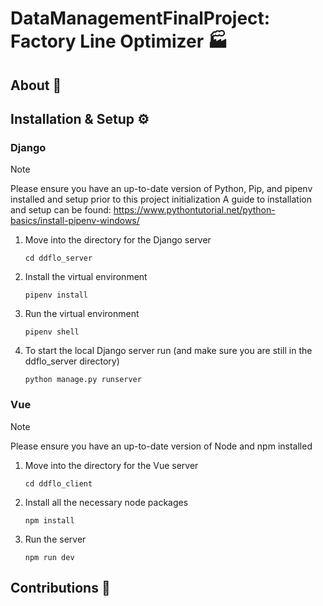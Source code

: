 # DataManagementFinalProject: Factory Line Optimizer 🏭
## About 📖
## Installation & Setup ⚙️
### Django
> [!NOTE]
> Please ensure you have an up-to-date version of Python, Pip, and pipenv installed and setup prior to this project initialization
> A guide to installation and setup can be found: https://www.pythontutorial.net/python-basics/install-pipenv-windows/
1. Move into the directory for the Django server 
    ``` 
    cd ddflo_server 
    ``` 
2. Install the virtual environment
    ``` 
    pipenv install
    ```
3. Run the virtual environment 
    ``` 
    pipenv shell 
    ```
4. To start the local Django server run (and make sure you are still in the ddflo_server directory)
    ``` 
    python manage.py runserver 
    ``` 
### Vue
>[!NOTE]
> Please ensure you have an up-to-date version of Node and npm installed
1. Move into the directory for the Vue server
    ``` 
    cd ddflo_client
    ```
2. Install all the necessary node packages
    ```
    npm install
    ```
3. Run the server
    ```
    npm run dev
    ```
## Contributions 💪
